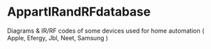 # AppartIRandRFdatabase
Diagrams &amp; IR/RF codes of some devices used for home automation ( Apple, Efergy, Jbl, Neet, Samsung )

